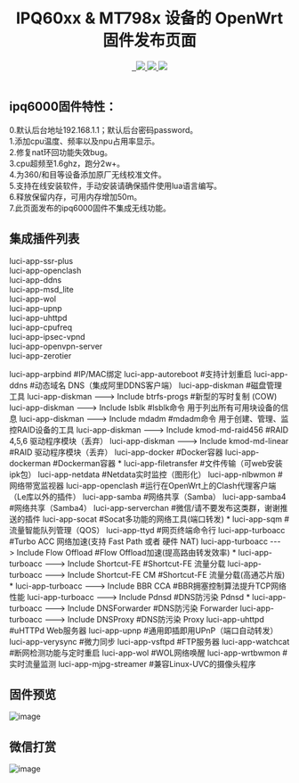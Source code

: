 <div align="center">
  <h1 align="center">
     IPQ60xx & MT798x 设备的 OpenWrt 固件发布页面
  </h1>
<a href="/LICENSE">
    <img src="https://img.shields.io/github/license/sdf8057/cloudbuild?style=flat&a=1" alt="">
  </a>
  <a href="https://github.com/sdf8057/cloudbuild/pulls">
    <img src="https://img.shields.io/badge/PRs-welcome-brightgreen.svg?style=flat" alt="">
  </a><a href="https://github.com/sdf8057/cloudbuild/issues/new">
    <img src="https://img.shields.io/badge/Issues-welcome-brightgreen.svg?style=flat">
  </a><a href="https://github.com/sdf8057/cloudbuild/releases">
    <img src="https://img.shields.io/github/release/sdf8057/cloudbuild.svg?style=flat">
  </a><a href="hhttps://github.com/sdf8057/cloudbuild/releases">
    <img src="https://img.shields.io/github/downloads/sdf8057/cloudbuild/total?style=flat&?">
  </a>
</div>
<br>

## ipq6000固件特性：  
0.默认后台地址192.168.1.1；默认后台密码password。  
1.添加cpu温度、频率以及npu占用率显示。  
2.修复nat环回功能失效bug。  
3.cpu超频至1.6ghz，跑分2w+。  
4.为360/和目等设备添加原厂无线校准文件。  
5.支持在线安装软件，手动安装请确保插件使用lua语言编写。  
6.释放保留内存，可用内存增加50m。  
7.此页面发布的ipq6000固件不集成无线功能。  

## 集成插件列表
luci-app-ssr-plus  
luci-app-openclash  
luci-app-ddns  
luci-app-msd_lite  
luci-app-wol  
luci-app-upnp  
luci-app-uhttpd  
luci-app-cpufreq  
luci-app-ipsec-vpnd  
luci-app-openvpn-server  
luci-app-zerotier  

luci-app-arpbind  #IP/MAC绑定
luci-app-autoreboot  #支持计划重启
luci-app-ddns   #动态域名 DNS（集成阿里DDNS客户端）
luci-app-diskman   #磁盘管理工具
luci-app-diskman ---> Include btrfs-progs   #新型的写时复制 (COW)
    luci-app-diskman ---> Include lsblk   #lsblk命令 用于列出所有可用块设备的信息
    luci-app-diskman ---> Include mdadm   #mdadm命令 用于创建、管理、监控RAID设备的工具
    luci-app-diskman ---> Include kmod-md-raid456   #RAID 4,5,6 驱动程序模块（丢弃）
    luci-app-diskman ---> Include kmod-md-linear   #RAID 驱动程序模块（丢弃）
luci-app-docker  #Docker容器
luci-app-dockerman  #Dockerman容器  *
luci-app-filetransfer  #文件传输（可web安装ipk包）
luci-app-netdata  #Netdata实时监控（图形化）
luci-app-nlbwmon   #网络带宽监视器
luci-app-openclash  #运行在OpenWrt上的Clash代理客户端（Le库以外的插件）
luci-app-samba   #网络共享（Samba）
luci-app-samba4   #网络共享（Samba4）
luci-app-serverchan   #微信/请不要发布这类群，谢谢推送的插件
luci-app-socat  #Socat多功能的网络工具(端口转发)   *
luci-app-sqm  #流量智能队列管理（QOS）
luci-app-ttyd   #网页终端命令行
luci-app-turboacc   #Turbo ACC 网络加速(支持 Fast Path 或者 硬件 NAT)
    luci-app-turboacc ---> Include Flow Offload   #Flow Offload加速(提高路由转发效率)  *
    luci-app-turboacc ---> Include Shortcut-FE  #Shortcut-FE 流量分载
    luci-app-turboacc ---> Include Shortcut-FE CM   #Shortcut-FE 流量分载(高通芯片版)  *
    luci-app-turboacc ---> Include BBR CCA  #BBR拥塞控制算法提升TCP网络性能
    luci-app-turboacc ---> Include Pdnsd   #DNS防污染 Pdnsd  *
    luci-app-turboacc ---> Include DNSForwarder  #DNS防污染 Forwarder
    luci-app-turboacc ---> Include DNSProxy  #DNS防污染 Proxy
luci-app-uhttpd  #uHTTPd Web服务器
luci-app-upnp   #通用即插即用UPnP（端口自动转发）
luci-app-verysync  #微力同步
luci-app-vsftpd  #FTP服务器
luci-app-watchcat  #断网检测功能与定时重启
luci-app-wol   #WOL网络唤醒
luci-app-wrtbwmon  #实时流量监测
luci-app-mjpg-streamer   #兼容Linux-UVC的摄像头程序

## 固件预览
![image](https://github.com/sdf8057/cloudbuild/blob/main/pic/overview.png)

## 微信打赏
![image](https://github.com/sdf8057/cloudbuild/blob/main/pic/reward_qrcode.png)
